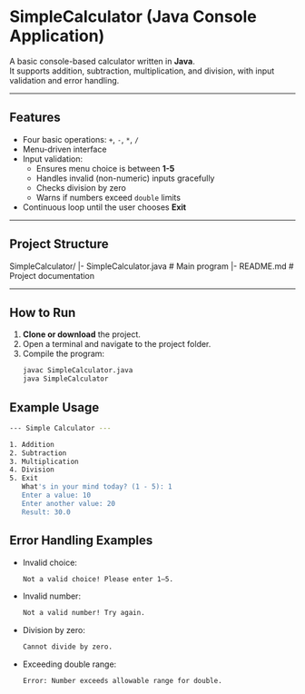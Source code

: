 # SimpleCalculator (Java Console Application)

A basic console-based calculator written in **Java**.  
It supports addition, subtraction, multiplication, and division, with input validation and error handling.

---

## Features

- Four basic operations: `+`, `-`, `*`, `/`
- Menu-driven interface
- Input validation:
  - Ensures menu choice is between **1-5**
  - Handles invalid (non-numeric) inputs gracefully
  - Checks division by zero
  - Warns if numbers exceed `double` limits
- Continuous loop until the user chooses **Exit**

---

## Project Structure

SimpleCalculator/
|- SimpleCalculator.java # Main program
|- README.md # Project documentation

---

## How to Run

1. **Clone or download** the project.
2. Open a terminal and navigate to the project folder.
3. Compile the program:
   ```bash
   javac SimpleCalculator.java
   java SimpleCalculator
   ```

## Example Usage

```bash
--- Simple Calculator ---

1. Addition
2. Subtraction
3. Multiplication
4. Division
5. Exit
   What's in your mind today? (1 - 5): 1
   Enter a value: 10
   Enter another value: 20
   Result: 30.0
```

## Error Handling Examples

- Invalid choice:
  ```bash
  Not a valid choice! Please enter 1–5.
  ```
- Invalid number:

  ```bash
  Not a valid number! Try again.
  ```

- Division by zero:

  ```bash
  Cannot divide by zero.
  ```

- Exceeding double range:
  ```bash
  Error: Number exceeds allowable range for double.
  ```
